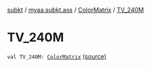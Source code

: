 [subkt](../../index.md) / [myaa.subkt.ass](../index.md) / [ColorMatrix](index.md) / [TV_240M](./-t-v_240-m.md)

# TV_240M

`val TV_240M: `[`ColorMatrix`](index.md) [(source)](https://github.com/Myaamori/SubKt/blob/0.1.12/src/main/kotlin/myaa/subkt/ass/parser.kt#L725)